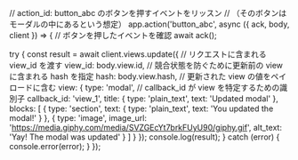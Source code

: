 // action_id: button_abc のボタンを押すイベントをリッスン
// （そのボタンはモーダルの中にあるという想定）
app.action('button_abc', async ({ ack, body, client }) => {
  // ボタンを押したイベントを確認
  await ack();

  try {
    const result = await client.views.update({
      // リクエストに含まれる view_id を渡す
      view_id: body.view.id,
      // 競合状態を防ぐために更新前の view に含まれる hash を指定
      hash: body.view.hash,
      // 更新された view の値をペイロードに含む
      view: {
        type: 'modal',
        // callback_id が view を特定するための識別子
        callback_id: 'view_1',
        title: {
          type: 'plain_text',
          text: 'Updated modal'
        },
        blocks: [
          {
            type: 'section',
            text: {
              type: 'plain_text',
              text: 'You updated the modal!'
            }
          },
          {
            type: 'image',
            image_url: 'https://media.giphy.com/media/SVZGEcYt7brkFUyU90/giphy.gif',
            alt_text: 'Yay! The modal was updated'
          }
        ]
      }
    });
    console.log(result);
  }
  catch (error) {
    console.error(error);
  }
});
